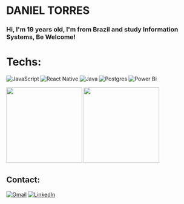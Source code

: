 # DANIEL TORRES
### Hi, I'm 19 years old, I'm from Brazil and study Information Systems, Be Welcome!

# Techs:

![JavaScript](https://img.shields.io/badge/javascript-%23323330.svg?style=for-the-badge&logo=javascript&logoColor=%23F7DF1E)
![React Native](https://img.shields.io/badge/react_native-%2320232a.svg?style=for-the-badge&logo=react&logoColor=%2361DAFB)
![Java](https://img.shields.io/badge/java-%23ED8B00.svg?style=for-the-badge&logo=openjdk&logoColor=white)
![Postgres](https://img.shields.io/badge/postgres-%23316192.svg?style=for-the-badge&logo=postgresql&logoColor=white)
![Power Bi](https://img.shields.io/badge/power_bi-F2C811?style=for-the-badge&logo=powerbi&logoColor=black)

<div>
  <img height=200em src="https://github-readme-stats.vercel.app/api?username=daniellucena1&show_icons=true&hide_rank=true&theme=dark"/>
  <img height=200em src="https://github-readme-stats.vercel.app/api/top-langs/?username=daniellucena1&layout=donut&theme=dark"/>
</div>

## Contact:

[![Gmail](https://img.shields.io/badge/Gmail-D14836?style=for-the-badge&logo=gmail&logoColor=white)](mailto:daniellucena.jt@gmail.com)
[![LinkedIn](https://img.shields.io/badge/linkedin-%230077B5.svg?style=for-the-badge&logo=linkedin&logoColor=white)](www.linkedin.com/in/daniel-torres-871024281/)

